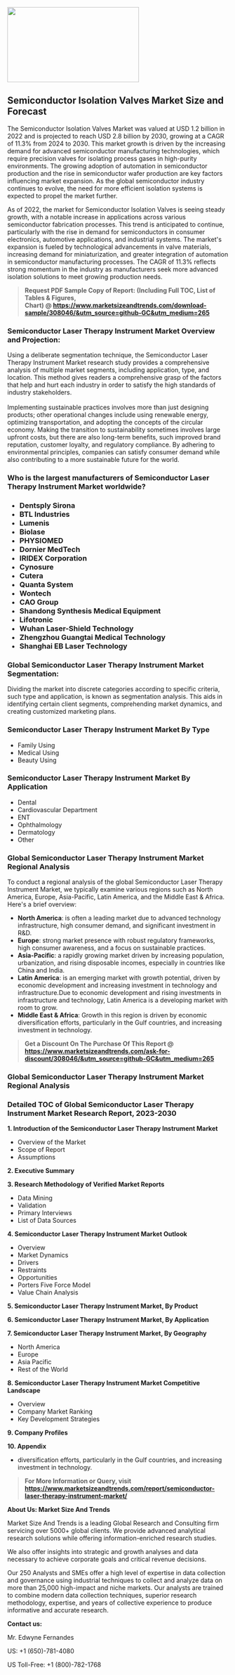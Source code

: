 <p><img class="alignnone size-medium wp-image-20088" src="https://ffe5etoiles.com/wp-content/uploads/2024/12/MST1-300x171.png" alt="" width="300" height="171" /></p><h2>Semiconductor Isolation Valves Market Size and Forecast</h2><p>The Semiconductor Isolation Valves Market was valued at USD 1.2 billion in 2022 and is projected to reach USD 2.8 billion by 2030, growing at a CAGR of 11.3% from 2024 to 2030. This market growth is driven by the increasing demand for advanced semiconductor manufacturing technologies, which require precision valves for isolating process gases in high-purity environments. The growing adoption of automation in semiconductor production and the rise in semiconductor wafer production are key factors influencing market expansion. As the global semiconductor industry continues to evolve, the need for more efficient isolation systems is expected to propel the market further.</p><p>As of 2022, the market for Semiconductor Isolation Valves is seeing steady growth, with a notable increase in applications across various semiconductor fabrication processes. This trend is anticipated to continue, particularly with the rise in demand for semiconductors in consumer electronics, automotive applications, and industrial systems. The market's expansion is fueled by technological advancements in valve materials, increasing demand for miniaturization, and greater integration of automation in semiconductor manufacturing processes. The CAGR of 11.3% reflects strong momentum in the industry as manufacturers seek more advanced isolation solutions to meet growing production needs.</p></p><blockquote id="" class=""><strong>Request PDF Sample Copy of Report: (Including Full TOC, List of Tables &amp; Figures, Chart)&nbsp;@&nbsp;<strong><a href="https://www.marketsizeandtrends.com/download-sample/308046/&utm_source=github-GC&utm_medium=265" target="_blank">https://www.marketsizeandtrends.com/download-sample/308046/&utm_source=github-GC&utm_medium=265</a></strong></strong></blockquote><h3 id="" class="">Semiconductor Laser Therapy Instrument Market&nbsp;Overview and Projection:</h3><p id="" class="">Using a deliberate segmentation technique, the Semiconductor Laser Therapy Instrument Market research study provides a comprehensive analysis of multiple market segments, including application, type, and location. This method gives readers a comprehensive grasp of the factors that help and hurt each industry in order to satisfy the high standards of industry stakeholders. <br /> <br />Implementing sustainable practices involves more than just designing products; other operational changes include using renewable energy, optimizing transportation, and adopting the concepts of the circular economy. Making the transition to sustainability sometimes involves large upfront costs, but there are also long-term benefits, such improved brand reputation, customer loyalty, and regulatory compliance. By adhering to environmental principles, companies can satisfy consumer demand while also contributing to a more sustainable future for the world.</p><h3 id="" class="">Who is the largest manufacturers of&nbsp;Semiconductor Laser Therapy Instrument Market worldwide?</h3><h3 class=""><p><ul><li>Dentsply Sirona </li><li> BTL Industries </li><li> Lumenis </li><li> Biolase </li><li> PHYSIOMED </li><li> Dornier MedTech </li><li> IRIDEX Corporation </li><li> Cynosure </li><li> Cutera </li><li> Quanta System </li><li> Wontech </li><li> CAO Group </li><li> Shandong Synthesis Medical Equipment </li><li> Lifotronic </li><li> Wuhan Laser-Shield Technology </li><li> Zhengzhou Guangtai Medical Technology </li><li> Shanghai EB Laser Technology</li></ul></p></h3><h3 id="" class="">Global&nbsp;Semiconductor Laser Therapy Instrument Market Segmentation:</h3><p id="" class="">Dividing the market into discrete categories according to specific criteria, such type and application, is known as segmentation analysis. This aids in identifying certain client segments, comprehending market dynamics, and creating customized marketing plans.</p><h3 id="" class="">Semiconductor Laser Therapy Instrument Market&nbsp;By Type</h3><p><p><ul><li>Family Using</li><li> Medical Using</li><li> Beauty Using</p></li></ul></p></p><h3 id="" class="">Semiconductor Laser Therapy Instrument Market&nbsp;By Application</h3><p class=""><p><ul><li>Dental</li><li> Cardiovascular Department</li><li> ENT</li><li> Ophthalmology</li><li> Dermatology</li><li> Other</li></ul></p></p><h3 id="" class="">Global Semiconductor Laser Therapy Instrument Market Regional Analysis</h3><p id="" class="">To conduct a regional analysis of the global Semiconductor Laser Therapy Instrument Market, we typically examine various regions such as North America, Europe, Asia-Pacific, Latin America, and the Middle East &amp; Africa. Here's a brief overview:</p><ul><li><strong>North America</strong>: is often a leading market due to advanced technology infrastructure, high consumer demand, and significant investment in R&amp;D.</li><li><strong>Europe</strong>: strong market presence with robust regulatory frameworks, high consumer awareness, and a focus on sustainable practices.</li><li><strong>Asia-Pacific</strong>: a rapidly growing market driven by increasing population, urbanization, and rising disposable incomes, especially in countries like China and India.</li><li><strong>Latin America</strong>: is an emerging market with growth potential, driven by economic development and increasing investment in technology and infrastructure.Due to economic development and rising investments in infrastructure and technology, Latin America is a developing market with room to grow.</li><li><strong>Middle East &amp; Africa</strong>: Growth in this region is driven by economic diversification efforts, particularly in the Gulf countries, and increasing investment in technology.</li></ul><blockquote id="" class=""><strong>Get a Discount On The Purchase Of This Report @ <strong><a href="https://www.marketsizeandtrends.com/ask-for-discount/308046/&utm_source=github-GC&utm_medium=265" target="_blank">https://www.marketsizeandtrends.com/ask-for-discount/308046/&utm_source=github-GC&utm_medium=265</a></strong></strong></blockquote><h3 id="" class="">Global Semiconductor Laser Therapy Instrument Market Regional Analysis</h3><h3 id="" class="">Detailed TOC of Global Semiconductor Laser Therapy Instrument Market Research Report, 2023-2030</h3><p id="" class=""><strong>1. Introduction of the Semiconductor Laser Therapy Instrument Market</strong></p><ul><li>Overview of the Market</li><li>Scope of Report</li><li>Assumptions</li></ul><p id="" class=""><strong>2. Executive Summary</strong></p><p id="" class=""><strong>3. Research Methodology of Verified Market Reports</strong></p><ul><li>Data Mining</li><li>Validation</li><li>Primary Interviews</li><li>List of Data Sources</li></ul><p id="" class=""><strong>4. Semiconductor Laser Therapy Instrument Market Outlook</strong></p><ul><li>Overview</li><li>Market Dynamics</li><li>Drivers</li><li>Restraints</li><li>Opportunities</li><li>Porters Five Force Model</li><li>Value Chain Analysis</li></ul><p id="" class=""><strong>5. Semiconductor Laser Therapy Instrument Market, By Product</strong></p><p id="" class=""><strong>6. Semiconductor Laser Therapy Instrument Market, By Application</strong></p><p id="" class=""><strong>7. Semiconductor Laser Therapy Instrument Market, By Geography</strong></p><ul><li>North America</li><li>Europe</li><li>Asia Pacific</li><li>Rest of the World</li></ul><p id="" class=""><strong>8. Semiconductor Laser Therapy Instrument Market Competitive Landscape</strong></p><ul><li>Overview</li><li>Company Market Ranking</li><li>Key Development Strategies</li></ul><p id="" class=""><strong>9. Company Profiles</strong></p><p id="" class=""><strong>10. Appendix</strong></p><ul><li>diversification efforts, particularly in the Gulf countries, and increasing investment in technology.</li></ul><blockquote id="" class=""><strong>For More Information or Query, visit <strong><strong><a href="https://www.marketsizeandtrends.com/report/semiconductor-laser-therapy-instrument-market/" target="_blank">https://www.marketsizeandtrends.com/report/semiconductor-laser-therapy-instrument-market/</a></strong></strong></strong></blockquote><p id="" class=""><strong>About Us: Market Size And Trends</strong></p><p id="" class="">Market Size And Trends is a leading Global Research and Consulting firm servicing over 5000+ global clients. We provide advanced analytical research solutions while offering information-enriched research studies.</p><p id="" class="">We also offer insights into strategic and growth analyses and data necessary to achieve corporate goals and critical revenue decisions.</p><p id="" class="">Our 250 Analysts and SMEs offer a high level of expertise in data collection and governance using industrial techniques to collect and analyze data on more than 25,000 high-impact and niche markets. Our analysts are trained to combine modern data collection techniques, superior research methodology, expertise, and years of collective experience to produce informative and accurate research.</p><p id="" class=""><strong>Contact us:</strong></p><p id="" class="">Mr. Edwyne Fernandes</p><p id="" class="">US: +1 (650)-781-4080</p><p id="" class="">US Toll-Free: +1 (800)-782-1768</p>
